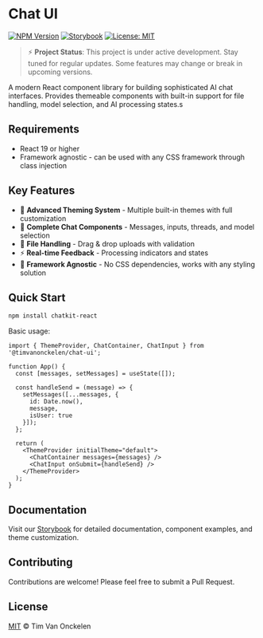 # Chat UI

[![NPM Version](https://img.shields.io/npm/v/@thexerobe/chat-ui-react)](https://www.npmjs.com/package/chatkit-react)
[![Storybook](https://cdn.jsdelivr.net/gh/storybookjs/brand@main/badge/badge-storybook.svg)](https://timvanonckelen.github.io/chat-ui/)
[![License: MIT](https://img.shields.io/badge/License-MIT-yellow.svg)](https://opensource.org/licenses/MIT)

> ⚡ **Project Status**: This project is under active development. Stay tuned for regular updates. Some features may change or break in upcoming versions.

A modern React component library for building sophisticated AI chat interfaces. Provides themeable components with built-in support for file handling, model selection, and AI processing states.s

## Requirements

- React 19 or higher
- Framework agnostic - can be used with any CSS framework through class injection

## Key Features

- 🎨 **Advanced Theming System** - Multiple built-in themes with full customization
- 💬 **Complete Chat Components** - Messages, inputs, threads, and model selection
- 📁 **File Handling** - Drag & drop uploads with validation
- ⚡ **Real-time Feedback** - Processing indicators and states
- 🔄 **Framework Agnostic** - No CSS dependencies, works with any styling solution

## Quick Start

```bash
npm install chatkit-react
```

Basic usage:
```tsx
import { ThemeProvider, ChatContainer, ChatInput } from '@timvanonckelen/chat-ui';

function App() {
  const [messages, setMessages] = useState([]);

  const handleSend = (message) => {
    setMessages([...messages, { 
      id: Date.now(),
      message,
      isUser: true 
    }]);
  };

  return (
    <ThemeProvider initialTheme="default">
      <ChatContainer messages={messages} />
      <ChatInput onSubmit={handleSend} />
    </ThemeProvider>
  );
}
```

## Documentation

Visit our [Storybook](https://timvanonckelen.github.io/chat-ui/) for detailed documentation, component examples, and theme customization.

## Contributing

Contributions are welcome! Please feel free to submit a Pull Request.

## License

[MIT](LICENSE) © Tim Van Onckelen
